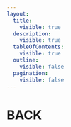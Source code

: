 ```yaml
---
layout:
  title:
    visible: true
  description:
    visible: true
  tableOfContents:
    visible: true
  outline:
    visible: false
  pagination:
    visible: false
---
```


# BACK



<div>

<figure><img src="https://rider-card.com/images/cardlist/card/steam.png" alt=""><figcaption></figcaption></figure>

 

<figure><img src="https://rider-card.com/images/cardlist/card/sumahotaru.png" alt=""><figcaption></figcaption></figure>

 

<figure><img src="https://rider-card.com/images/cardlist/card/bulletchocho.png" alt=""><figcaption></figcaption></figure>

 

<figure><img src="https://rider-card.com/images/cardlist/card/antwrestler.png" alt=""><figcaption></figcaption></figure>

 

<figure><img src="https://rider-card.com/images/cardlist/card/kaisercharis.png" alt=""><figcaption></figcaption></figure>

</div>

<figure><img src="https://rider-card.com/images/cardlist/card/odorimantis.png" alt=""><figcaption></figcaption></figure>
